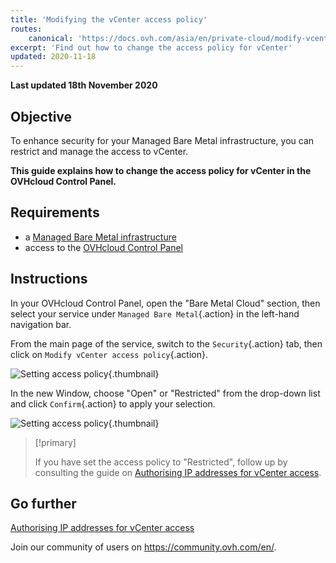 ```yaml
---
title: 'Modifying the vCenter access policy'
routes:
    canonical: 'https://docs.ovh.com/asia/en/private-cloud/modify-vcenter-access-policy/'
excerpt: 'Find out how to change the access policy for vCenter'
updated: 2020-11-18
---
```


**Last updated 18th November 2020**

## Objective

To enhance security for your Managed Bare Metal infrastructure, you can restrict and manage the access to vCenter.

**This guide explains how to change the access policy for vCenter in the OVHcloud Control Panel.**

## Requirements

- a [Managed Bare Metal infrastructure](https://www.ovhcloud.com/asia/managed-bare-metal/)
- access to the [OVHcloud Control Panel](https://ca.ovh.com/auth/?action=gotomanager&from=https://www.ovh.com/asia/&ovhSubsidiary=asia)

## Instructions

In your OVHcloud Control Panel, open the "Bare Metal Cloud" section, then select your service under `Managed Bare Metal`{.action} in the left-hand navigation bar.

From the main page of the service, switch to the `Security`{.action} tab, then click on `Modify vCenter access policy`{.action}.

![Setting access policy](images/modifypolicy-01.png){.thumbnail}

In the new Window, choose "Open" or "Restricted" from the drop-down list and click `Confirm`{.action} to apply your selection.

![Setting access policy](images/modifypolicy-02.png){.thumbnail}

> [!primary]
>
> If you have set the access policy to "Restricted", follow up by consulting the guide on [Authorising IP addresses for vCenter access](/pages/cloud/managed-bare-metal/vcenter-authorise-ip-access).
> 


## Go further

[Authorising IP addresses for vCenter access](/pages/cloud/managed-bare-metal/vcenter-authorise-ip-access)

Join our community of users on <https://community.ovh.com/en/>.
